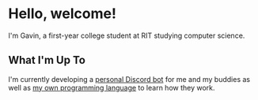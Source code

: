 # Hello, welcome!
I'm Gavin, a first-year college student at RIT studying computer science.

## What I'm Up To
I'm currently developing a [personal Discord bot](https://github.com/Zentiph/CatBot) for me and my buddies as well as [my own programming language](https://github.com/Zentiph/Zen) to learn how they work.
